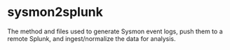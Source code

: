 # sysmon2splunk
The method and files used to generate Sysmon event logs, push them to a remote Splunk, and ingest/normalize the data for analysis.
